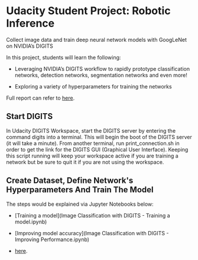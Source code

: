 # Udacity Student Project: Robotic Inference
Collect image data and train deep neural network models with GoogLeNet on NVIDIA’s DIGITS

In this project, students will learn the following:

- Leveraging NVIDIA’s DIGITS workflow to rapidly prototype classification networks, detection networks, segmentation networks and even more!

- Exploring a variety of hyperparameters for training the networks

Full report can refer to [here](robotic-inference.pdf).

## Start DIGITS
In Udacity DIGITS Workspace, start the DIGITS server by entering the command digits into a terminal. This will begin the boot of the DIGITS server (it will take a minute). From another terminal, run print_connection.sh in order to get the link for the DIGITS GUI (Graphical User Interface). Keeping this script running will keep your workspace active if you are training a network but be sure to quit it if you are not using the workspace.

## Create Dataset, Define Network's Hyperparameters And Train The Model
The steps would be explained via Jupyter Notebooks below:
- [Training a model](Image Classification with DIGITS - Training a model.ipynb)

- [Improving model accuracy](Image Classification with DIGITS - Improving Performance.ipynb)

- [here](robotic-inference.pdf).
